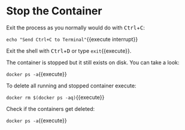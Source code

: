 # Stop the Container

Exit the process as you normally would do with <kbd>Ctrl</kbd>+<kbd>C</kbd>:

`echo "Send Ctrl+C to Terminal"`{{execute interrupt}}

Exit the shell with <kbd>Ctrl</kbd>+<kbd>D</kbd> or type `exit`{{execute}}.

The container is stopped but it still exists on disk. You can take a look:

`docker ps -a`{{execute}}

To delete all running and stopped container execute:

`docker rm $(docker ps -aq)`{{execute}}

Check if the containers get deleted:

`docker ps -a`{{execute}}

